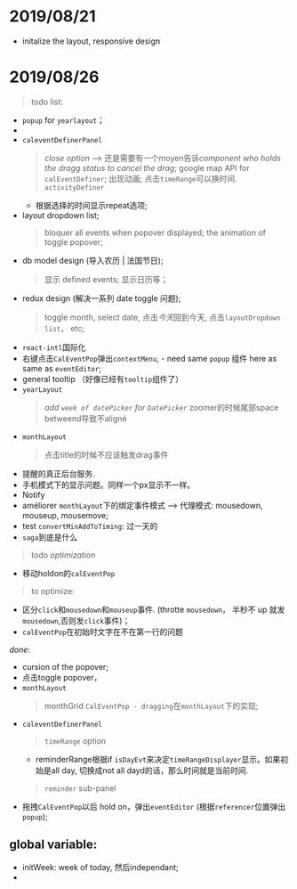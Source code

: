 # 2019/08/21

-   initalize the layout, responsive design

# 2019/08/26

> todo list:
-  `popup` for `yearlayout`；
- 
-   `caleventDefinerPanel`
    > *close option* -->  还是需要有一个moyen告诉*component who holds the dragg status to cancel the drag*; 
    > google map API for `calEventDefiner`;
    > 出现动画;
    > 点击`timeRange`可以换时间.
    > `activityDefiner`
       - 根据选择的时间显示repeat选项;
-   layout dropdown list;
      > bloquer all events when popover displayed;
      > the animation of toggle popover;
-   db model design (导入农历 | 法国节日);
      > 显示 defined events;
      > 显示日历等；
-   redux design (解决一系列 date toggle 问题);
    > toggle month, select date, 点击*今天*回到今天, 点击`layoutDropdown list`， etc;
-   `react-intl`国际化
-   右键点击`CalEventPop`弹出`contextMenu`, - need same `popup` 组件 here as same as `eventEditor`;
-   general tooltip （好像已经有`tooltip`组件了）
-   `yearLayout`
      > *add `week of datePicker` for `DatePicker`*
      > zoomer的时候尾部space betweend导致不aligné
-   `monthLayout`
      > 点击title的时候不应该触发drag事件
-   提醒的真正后台服务.
-   手机模式下的显示问题。同样一个px显示不一样。
-   Notify
-   améliorer `monthLayout`下的绑定事件模式  --> 代理模式: mousedown, mouseup, mousemove;
-   test `convertMinAddToTiming`: 过一天的
-   `saga`到底是什么

> todo *optimization*
  - 移动holdon的`calEventPop`

> to optimize:
- 区分`click`和`mousedown`和`mouseup`事件. (throtte `mousedown`， 半秒不 up 就发`mousedown`,否则发`click`事件)；
- `calEventPop`在初始时文字在不在第一行的问题

*done*:
 - cursion of the popover;
 - 点击toggle popover，
 - `monthLayout`
      > monthGrid 
      > `CalEventPop - dragging`在`monthLayout`下的实现;
-   `caleventDefinerPanel`
    > `timeRange` option
    - reminderRange根据if `isDayEvt`来决定`timeRangeDisplayer`显示。如果初始是all day, 切换成not all dayd的话，那么时间就是当前时间.
    > `reminder` sub-panel
-   拖拽`CalEventPop`以后 hold on，弹出`eventEditor` (根据`referencer`位置弹出`popup`);

## global variable:

-  initWeek: week of today,  然后independant;
- 